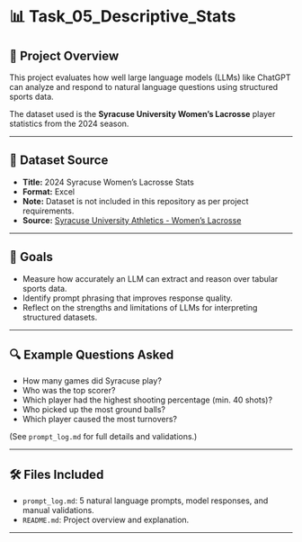 # 📊 Task_05_Descriptive_Stats

## 🥍 Project Overview
This project evaluates how well large language models (LLMs) like ChatGPT can analyze and respond to natural language questions using structured sports data.

The dataset used is the **Syracuse University Women’s Lacrosse** player statistics from the 2024 season.

---

## 📁 Dataset Source
- **Title:** 2024 Syracuse Women’s Lacrosse Stats  
- **Format:** Excel  
- **Note:** Dataset is not included in this repository as per project requirements.  
- **Source:** [Syracuse University Athletics - Women’s Lacrosse](https://cuse.com/sports/2013/1/16/WLAX_0116134638)

---

## 🎯 Goals
- Measure how accurately an LLM can extract and reason over tabular sports data.
- Identify prompt phrasing that improves response quality.
- Reflect on the strengths and limitations of LLMs for interpreting structured datasets.

---

## 🔍 Example Questions Asked
- How many games did Syracuse play?
- Who was the top scorer?
- Which player had the highest shooting percentage (min. 40 shots)?
- Who picked up the most ground balls?
- Which player caused the most turnovers?

(See `prompt_log.md` for full details and validations.)

---

## 🛠 Files Included
- `prompt_log.md`: 5 natural language prompts, model responses, and manual validations.
- `README.md`: Project overview and explanation.

---
